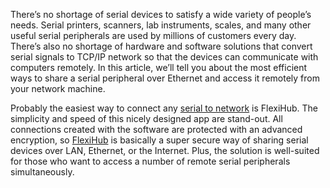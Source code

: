 There’s no shortage of serial devices to satisfy a wide variety of people’s needs. Serial printers, scanners, lab instruments, scales, and many other useful serial peripherals are used by millions of customers every day. There’s also no shortage of hardware and software solutions that convert serial signals to TCP/IP network so that the devices can communicate with computers remotely. In this article, we’ll tell you about the most efficient ways to share a serial peripheral over Ethernet and access it remotely from your network machine.

Probably the easiest way to connect any [serial to network](https://www.flexihub.com/serial-to-ethernet-overview/) is FlexiHub. The simplicity and speed of this nicely designed app are stand-out. All connections created with the software are protected with an advanced encryption, so [FlexiHub](https://www.flexihub.com/) is basically a super secure way of sharing serial devices over LAN, Ethernet, or the Internet. Plus, the solution is well-suited for those who want to access a number of remote serial peripherals simultaneously.

